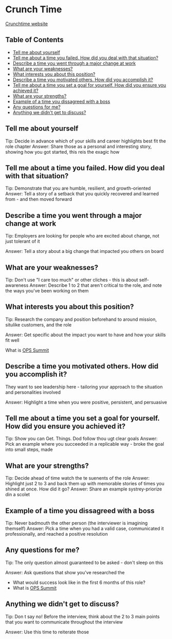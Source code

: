 # Crunch Time

[Crunchtime website](https://www.crunchtime.com/)

## Table of Contents

* [Tell me about yourself](#)
* [Tell me about a time you failed. How did you deal with that situation?](#)
* [Describe a time you went through a major change at work](#)
* [What are your weaknesses?](#)
* [What interests you about this position?](#what-interests-you-about-this-position)
* [Describe a time you motivated others. How did you accomplish it?](#)
* [Tell me about a time you set a goal for yourself. How did you ensure you achieved it?](#tell-me-about-a-time-you-set-a-goal-for-yourself-how-did-you-ensure-you-achieved-it)
* [What are your strengths?](#what-are-your-strengths)
* [Example of a time you dissagreed with a boss](#example-of-a-time-you-dissagreed-with-a-boss)
* [Any questions for me?](#any-questions-for-me)
* [Anything we didn't get to discuss?](#anything-we-didnt-get-to-discuss)


## Tell me about yourself

Tip: Decide in advance which of your skills and career highlights best fit the role
chapter
Answer: Share those as a personal and interesting story, showing how you got started, this reis the exagic how

## Tell me about a time you failed. How did you deal with that situation?
Tip: Demonstrate that you are humble, resilient, and growth-oriented
Answer: Tell a story of a setback that you quickly recovered and learned from - and then moved forward

## Describe a time you went through a major change at work
Tip: Employers are looking for people who are excited about change, 
not just tolerant of it 

Answer: Tell a story about a big change that impacted you
others on board

## What are your weaknesses?
Tip: Don't use "I care too much" or other cliches - this is about self-awareness
Answer: Describe 1 to 2 that aren't critical to the role, and note the ways you've been working on them

## What interests you about this position?
Tip: Research the company and position beforehand to around mission, situlike
customers, and the role 

Answer: Get specific about the impact you want to have and how your skills fit well

What is [OPS Summit](https://www.crunchtime.com/blog/what-is-ops-summit-2024-and-what-can-attendees-expect)


## Describe a time you motivated others. How did you accomplish it?
They want to see leadership here - tailoring your approach to the 
situation and personalities involved

Answer: Highlight a time when you were positive, persistent, and persuasive

## Tell me about a time you set a goal for yourself. How did you ensure you achieved it?
Tip: Show you can Get. Things.
Dod follow thou ugt clear goals
Answer: Pick an example where you succeeded in a replicable way -
broke the goal into small steps, made

## What are your strengths?
Tip: Decide ahead of time
watch the te suenents of the
role
Answer: Highlight just 2 to 3 and back them up with memorable stories of times you shined
at once. How did it go?
Answer: Share an example systrey-priorize din a scolet


## Example of a time you dissagreed with a boss
Tip: Never badmouth the other person (the interviewer is imagining themself)
Answer: Pick a time when you had a valid case, communicated it
professionally, and reached a positive resolution

## Any questions for me?
Tip: The only question almost guaranteed to be asked -
don't sleep on this

Answer: Ask questions that show you've researched the

- What would success look like in the first 6 months of this role?
- What is [OPS Summit](https://www.crunchtime.com/blog/what-is-ops-summit-2024-and-what-can-attendees-expect)


## Anything we didn't get to discuss?

Tip: Don t say no! Before the interview, think about the 2 to 3 
main points that you want to communicate throughout the interview

Answer: Use this time to reiterate those
